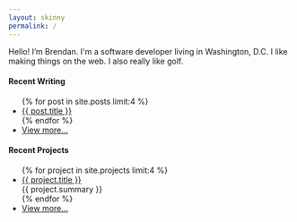 ```yaml
---
layout: skinny
permalink: /
---
```


<p class='sm-col-4'>
  Hello! I’m Brendan. I'm a software developer living in Washington, D.C. I like
  making things on the web. I also really like golf.
</p>

<h4 class='mt4'>Recent Writing</h4>
<ul class='m0 list-reset sm-col-4'>
  {% for post in site.posts limit:4 %}
    <li class='mb1'>
      <a href='{{ post.url | prepend: site.baseurl }}'>{{ post.title }}</a>
    </li>
  {% endfor %}
  <li class='mb1'><a class='italic' href='/writing'>View more...</a></li>
</ul>

<h4 class='mt4'>Recent Projects</h4>
<ul class='m0 list-reset sm-col-4'>
  {% for project in site.projects limit:4 %}
    <li class='mb1'>
      <a target='_blank' href='{{ project.url }}'>{{ project.title }}</a>
      <div>{{ project.summary }}</div>
    </li>
  {% endfor %}
  <li class='mb1'><a class='italic' href='/projects'>View more...</a></li>
</ul>
